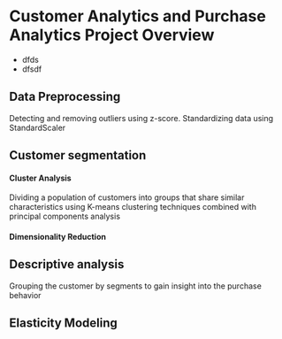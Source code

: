# Customer Analytics and Purchase Analytics Project Overview

* dfds
* dfsdf

## Data Preprocessing
Detecting and removing outliers using z-score. Standardizing data using StandardScaler

## Customer segmentation
#### Cluster Analysis
Dividing a population of customers into groups that share similar characteristics using K-means clustering techniques combined with principal components analysis
#### Dimensionality Reduction

## Descriptive analysis
Grouping the customer by segments to gain insight into the purchase behavior

## Elasticity Modeling
